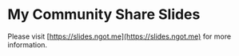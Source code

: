 # My Community Share Slides

Please visit [https://slides.ngot.me](https://slides.ngot.me) for more information.
